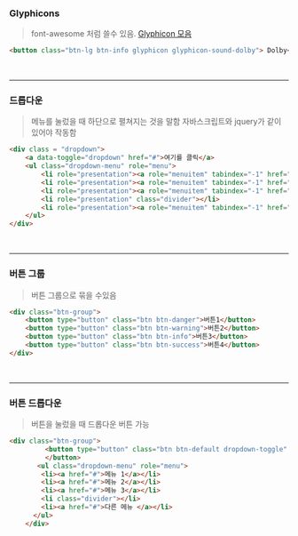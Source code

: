 ### Glyphicons

>font-awesome 처럼 쓸수 있음. [Glyphicon 모음](http://bootstrapk.com/components/)

```html
<button class="btn-lg btn-info glyphicon glyphicon-sound-dolby"> Dolby</button>
```

<br />

---

### 드롭다운

> 메뉴를 눌렀을 때 하단으로 펼쳐지는 것을 말함 자바스크립트와 jquery가 같이 있어야 작동함

```html
<div class = "dropdown">
    <a data-toggle="dropdown" href="#">여기를 클릭</a>
    <ul class="dropdown-menu" role="menu">
        <li role="presentation"><a role="menuitem" tabindex="-1" href="#">1번 메뉴</a></li>
        <li role="presentation"><a role="menuitem" tabindex="-1" href="#">2번 메뉴</a></li>
        <li role="presentation"><a role="menuitem" tabindex="-1" href="#">3번 메뉴</a></li>
        <li role="presentation" class="divider"></li>
        <li role="presentation"><a role="menuitem" tabindex="-1" href="#"></a></li>
    </ul>
</div>
```

<br />

---

### 버튼 그룹

> 버튼 그룹으로 묶을 수있음

```html
<div class="btn-group">
    <button type="button" class="btn btn-danger">버튼1</button>
    <button type="button" class="btn btn-warning">버튼2</button>
    <button type="button" class="btn btn-info">버튼3</button>
    <button type="button" class="btn btn-success">버튼4</button>
</div>
```

<br />

---

### 버튼 드롭다운

> 버튼을 눌렀을 때 드롭다운 버튼 가능


```html
<div class="btn-group">
         <button type="button" class="btn btn-default dropdown-toggle" data-toggle="dropdown"> 버튼1   <span class="caret"></span>
         </button>
       <ul class="dropdown-menu" role="menu">
        <li><a href="#">메뉴 1</a></li>
        <li><a href="#">메뉴 2</a></li>
        <li><a href="#">메뉴 3</a></li>
        <li class="divider"></li>
        <li><a href="#">다른 메뉴 </a></li>
      </ul>
    </div>    
```

###